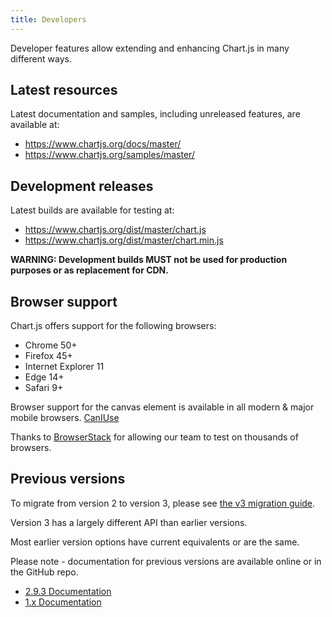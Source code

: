 ```yaml
---
title: Developers
---
```


Developer features allow extending and enhancing Chart.js in many different ways.

## Latest resources

Latest documentation and samples, including unreleased features, are available at:

- https://www.chartjs.org/docs/master/
- https://www.chartjs.org/samples/master/

## Development releases

Latest builds are available for testing at:

- https://www.chartjs.org/dist/master/chart.js
- https://www.chartjs.org/dist/master/chart.min.js

**WARNING: Development builds MUST not be used for production purposes or as replacement for CDN.**

## Browser support

Chart.js offers support for the following browsers:

- Chrome 50+
- Firefox 45+
- Internet Explorer 11
- Edge 14+
- Safari 9+

Browser support for the canvas element is available in all modern & major mobile browsers. [CanIUse](https://caniuse.com/#feat=canvas)

Thanks to [BrowserStack](https://browserstack.com) for allowing our team to test on thousands of browsers.

## Previous versions

To migrate from version 2 to version 3, please see [the v3 migration guide](../getting-started/v3-migration).

Version 3 has a largely different API than earlier versions.

Most earlier version options have current equivalents or are the same.

Please note - documentation for previous versions are available online or in the GitHub repo.

- [2.9.3 Documentation](https://www.chartjs.org/docs/2.9.3/)
- [1.x Documentation](https://github.com/chartjs/Chart.js/tree/v1.1.1/docs)
